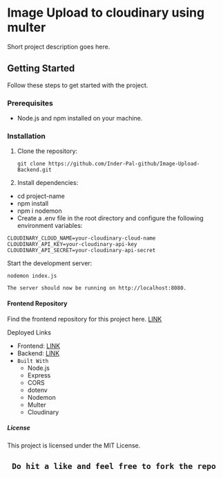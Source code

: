 
# Image Upload to cloudinary using multer

Short project description goes here.

## Getting Started

Follow these steps to get started with the project.

### Prerequisites

- Node.js and npm installed on your machine.

### Installation

1. Clone the repository:

   ```git clone https://github.com/Inder-Pal-github/Image-Upload-Backend.git```
2. Install dependencies:

  - cd project-name
  - npm install
  - npm i nodemon
  - Create a .env file in the root directory and configure the following environment variables:


```
CLOUDINARY_CLOUD_NAME=your-cloudinary-cloud-name
CLOUDINARY_API_KEY=your-cloudinary-api-key
CLOUDINARY_API_SECRET=your-cloudinary-api-secret
```
Start the development server:

`nodemon index.js`

`The server should now be running on http://localhost:8080.`

#### Frontend Repository
Find the frontend repository for this project here. [LINK](https://github.com/Inder-Pal-github/Image-Upload-Frontend)

Deployed Links

- Frontend: [LINK](https://xlwjgp-3000.csb.app/)
- Backend: [LINK](https://cerulean-ant-slip.cyclic.app/)
- `Built With`
  - Node.js
  - Express
  - CORS
  - dotenv
  - Nodemon
  - Multer
  - Cloudinary
##### License
This project is licensed under the MIT License.


## `` Do hit a like and feel free to fork the repo``

